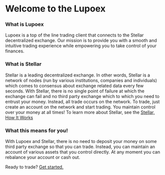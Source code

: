 # Welcome to the Lupoex

### What is Lupoex
Lupoex is a top of the line trading client that connects to the Stellar decentralized exchange.
Our mission is to provide you with a smooth and intuitive trading experience while empowering you to take control of your finances.

### What is Stellar
Stellar is a leading decentralized exchange. In other words, Stellar is a network of nodes (run by various institutions, companies and individuals)
which comes to consensus about exchange related data every few seconds. With Stellar, there is no single point of failure at which the exchange can fail and no third party exchange which
to which you need to entrust your money. Instead, all trade occurs on the network. To trade, just create an account on the network and start trading. You maintain control over your money at all times!
To learn more about Stellar, see the <a href="https://www.stellar.org/how-it-works/stellar-basics/" target="_blank">Stellar, How It Works</a>

### What this means for you!

With Lupoex and Stellar, there is no need to deposit your money on some third party exchange so that you can trade.
Instead, you can maintain an account of various assets that you control directly. At any moment you can rebalance your account or cash out.

Ready to trade? [Get started.](/getting-started/overview)
